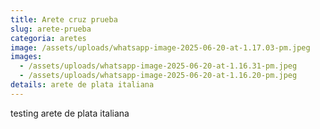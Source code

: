 ```yaml
---
title: Arete cruz prueba
slug: arete-prueba
categoria: aretes
image: /assets/uploads/whatsapp-image-2025-06-20-at-1.17.03-pm.jpeg
images:
  - /assets/uploads/whatsapp-image-2025-06-20-at-1.16.31-pm.jpeg
  - /assets/uploads/whatsapp-image-2025-06-20-at-1.16.20-pm.jpeg
details: arete de plata italiana
---
```

t﻿esting arete de plata italiana